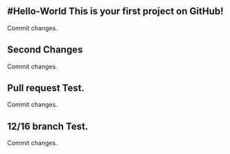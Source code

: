#Hello-World
This is your first project on GitHub!
-----------------------------------------------
Commit changes.

Second Changes
-----------------------------------------------
Commit changes.

Pull request Test.
-----------------------------------------------
Commit changes.

12/16 branch Test.
-----------------------------------------------
Commit changes.

